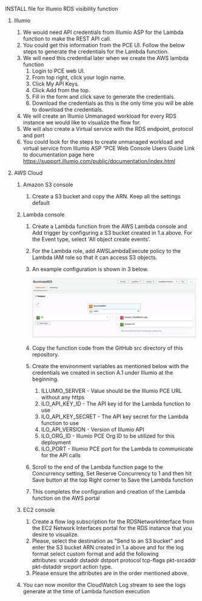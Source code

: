 INSTALL file for Illumio RDS visibility function

1. Illumio
   1. We would need API credentials from Illumio ASP for the Lambda function to make the REST API call. 
   1. You could get this information from the PCE UI. Follow the below steps to generate the credentials for the Lambda function. 
   1. We will need this credential later when we create the AWS lambda function
      1. Login to PCE web UI.
      1. From top right, click your login name.
      1. Click My API Keys.
      1. Click Add from the top.
      1. Fill in the form and click save to generate the credentials.
      1. Download the credentials as this is the only time you will be able to download the credentials.
   1. We will create an Illumio Unmanaged workload for every RDS instance we would like to visualize the flow for.
   1. We will also create a Virtual service with the RDS endpoint, protocol and port
   1. You could look for the steps to create unmanaged workload and virtual service from Illumio ASP “PCE Web Console Users Guide Link to documentation page here https://support.illumio.com/public/documentation/index.html

1. AWS Cloud
   1. Amazon S3 console
      1. Create a S3 bucket and copy the ARN. Keep all the settings default

   1. Lambda console
      1. Create a Lambda function from the AWS Lambda console and Add trigger by configuring a S3 bucket created in 1.a above. For the Event type, select 'All object create events'.
      1. For the Lambda role, add AWSLambdaExecute policy to the Lambda IAM role so that it can access S3 objects.
      1. An example configuration is shown in 3 below.
      
         ![](images/illumio-rds-config.jpg)
      
      1. Copy the function code from the GitHub src directory of this repository.
      1. Create the environment variables as mentioned below with the credentials we created in section A.1 under Illumio at the beginning.
          1. ILLUMIO_SERVER - Value should be the Illumio PCE URL without any https
          1. ILO_API_KEY_ID - The API key id for the Lambda function to use
          1. ILO_API_KEY_SECRET - The API key secret for the Lambda function to use
          1. ILO_API_VERSION - Version of Illumio API
          1. ILO_ORG_ID - Illumio PCE Org ID to be utilized for this deployment
          1. ILO_PORT - Illumio PCE port for the Lambda to communicate for the API calls
      1. Scroll to the end of the Lambda function page to the Concurrency setting, Set Reserve Concurrency to 1 and then hit Save button at the top Right corner to Save the Lambda function
      1. This completes the configuration and creation of the Lambda function on the AWS portal
   
   1. EC2 console 
      1. Create a flow log subscription for the RDSNetworkInterface from the EC2 Network Interfaces portal for the RDS instance that you desire to visualize.
      1. Please, select the destination as "Send to an S3 bucket" and enter the S3 bucket ARN created in 1.a above and for the log format select custom format and add the following attributes: srcaddr dstaddr dstport protocol tcp-flags pkt-srcaddr pkt-dstaddr srcport action type.
      1. Please ensure the attributes are in the order mentioned above.

   1. You can now monitor the CloudWatch Log stream to see the logs generate at the time of Lambda function execution
